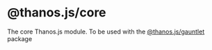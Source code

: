 # @thanos.js/core

The core Thanos.js module. To be used with the [@thanos.js/gauntlet](https://npmjs.com/package/@thanos.js/gauntlet) package
